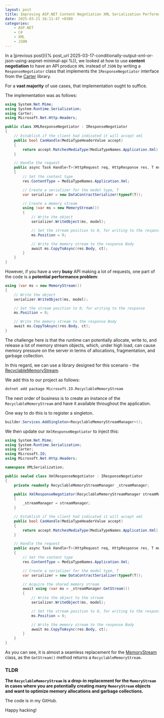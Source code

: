 ```yaml
---
layout: post
title: Improving ASP.NET Content Negotiation XML Serialization Performance Using A RecyclableMemoryStream
date: 2025-03-21 16:11:47 +0300
categories:
    - ASP.NET
    - C#
    - XML
    - JSON
---
```


In a [previous post]({% post_url 2025-03-17-conditionally-output-xml-or-json-using-aspnet-minimal-api %}), we looked at how to use **content negotiation** to have an API produce `XML` instead of `JSON` by writing a `ResponseNegotiator` class that implements the `IResponseNegotiator` interface from the [Carter](https://github.com/CarterCommunity/Carter) library.

For a **vast majority** of use cases, that implementation ought to suffice.

The implementation was as follows:

```c#
using System.Net.Mime;
using System.Runtime.Serialization;
using Carter;
using Microsoft.Net.Http.Headers;

public class XMLResponseNegotiator : IResponseNegotiator
{
    // Establish if the client had indicated it will accept xml
    public bool CanHandle(MediaTypeHeaderValue accept)
    {
        return accept.MatchesMediaType(MediaTypeNames.Application.Xml);
    }

    // Handle the request
    public async Task Handle<T>(HttpRequest req, HttpResponse res, T model, CancellationToken ct)
    {
        // Set the content type
        res.ContentType = MediaTypeNames.Application.Xml;

        // Create a serializer for the model type, T
        var serializer = new DataContractSerializer(typeof(T));

        // Create a memory stream
        using (var ms = new MemoryStream())
        {
            // Write the object
            serializer.WriteObject(ms, model);

            // Set the stream position to 0, for writing to the response
            ms.Position = 0;

            // Write the memory stream to the response Body
            await ms.CopyToAsync(res.Body, ct);
        }
    }
}
```

However, if you have a very **busy**  API making a lot of requests, one part of the code is a **potential performance problem**:

```c#
using (var ms = new MemoryStream())
{
    // Write the object
    serializer.WriteObject(ms, model);

    // Set the stream position to 0, for writing to the response
    ms.Position = 0;

    // Write the memory stream to the response Body
    await ms.CopyToAsync(res.Body, ct);
}
```

The challenge here is that the runtime can potentially allocate, write to, and release a lot of memory stream objects, which, under high load, can cause memory pressure on the server in terms of allocations, fragmentation, and garbage collection.

In this regard, we can use a library designed for this scenario - the [RecyclableMemoryStream](https://github.com/microsoft/Microsoft.IO.RecyclableMemoryStream).

We add this to our project as follows:

```bash
dotnet add package Microsoft.IO.RecyclableMemoryStream
```

The next order of business is to create an instance of the `RecyclableMemoryStream` and have it available throughout the application.

One way to do this is to register a singleton.

```c#
builder.Services.AddSingleton<RecyclableMemoryStreamManager>();
```

We then update our `XmlResponseNegotiator` to inject this:

```c#
using System.Net.Mime;
using System.Runtime.Serialization;
using Carter;
using Microsoft.IO;
using Microsoft.Net.Http.Headers;

namespace XMLSerialization;

public sealed class XmlResponseNegotiator : IResponseNegotiator
{
    private readonly RecyclableMemoryStreamManager _streamManager;

    public XmlResponseNegotiator(RecyclableMemoryStreamManager streamManager)
    {
        _streamManager = streamManager;
    }

    // Establish if the client had indicated it will accept xml
    public bool CanHandle(MediaTypeHeaderValue accept)
    {
        return accept.MatchesMediaType(MediaTypeNames.Application.Xml);
    }

    // Handle the request
    public async Task Handle<T>(HttpRequest req, HttpResponse res, T model, CancellationToken ct)
    {
        // Set the content type
        res.ContentType = MediaTypeNames.Application.Xml;

        // Create a serializer for the model type, T
        var serializer = new DataContractSerializer(typeof(T));

        // Acquire the shared memory stream
        await using (var ms = _streamManager.GetStream())
        {
            // Write the object to the stream
            serializer.WriteObject(ms, model);

            // Set the stream position to 0, for writing to the response
            ms.Position = 0;

            // Write the memory stream to the response Body
            await ms.CopyToAsync(res.Body, ct);
        }
    }
}
```

As you can see, it is almost a seamless replacement for the [MemoryStream](https://learn.microsoft.com/en-us/dotnet/api/system.io.memorystream?view=net-9.0) class, as the `GetStream()` method returns a `RecyclableMemoryStream`.

### TLDR

**The `RecyclableMemoryStream` is a drop-in replacement for the `MemoryStream` in cases where you are potentially creating many `MemoryStream` objects  and want to optimize memory allocations and garbage collections.**

The code is in my GitHub.

Happy hacking!
